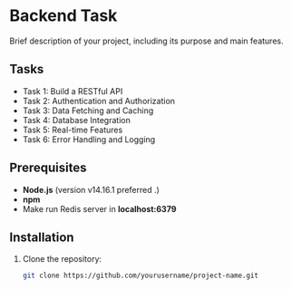 # Backend Task 

Brief description of your project, including its purpose and main features.


## Tasks
- Task 1: Build a RESTful API
- Task 2: Authentication and Authorization
- Task 3: Data Fetching and Caching
- Task 4: Database Integration
- Task 5: Real-time Features
- Task 6: Error Handling and Logging


## Prerequisites

- **Node.js** (version v14.16.1 preferred .)
- **npm**
- Make run Redis server in **localhost:6379**

## Installation

1. Clone the repository:

   ```bash
   git clone https://github.com/yourusername/project-name.git
